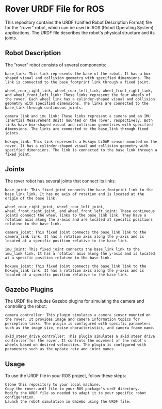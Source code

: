 # Rover URDF File for ROS

This repository contains the URDF (Unified Robot Description Format) file for the "rover" robot, which can be used in ROS (Robot Operating System) applications. The URDF file describes the robot's physical structure and its joints.
## Robot Description

The "rover" robot consists of several components:

    base_link: This link represents the base of the robot. It has a box-shaped visual and collision geometry with specified dimensions. The link is connected to the base_footprint link through a fixed joint.

    wheel_rear_right_link, wheel_rear_left_link, wheel_front_right_link, and wheel_front_left_link: These links represent the four wheels of the rover. Each wheel link has a cylinder-shaped visual and collision geometry with specified dimensions. The links are connected to the base_link through continuous joints.

    camera_link and imu_link: These links represent a camera and an IMU (Inertial Measurement Unit) mounted on the rover, respectively. Both links have box-shaped visual and collision geometries with specified dimensions. The links are connected to the base_link through fixed joints.

    hokuyu_link: This link represents a Hokuyo LiDAR sensor mounted on the rover. It has a cylinder-shaped visual and collision geometry with specified dimensions. The link is connected to the base_link through a fixed joint.

## Joints

The rover robot has several joints that connect its links:

    base_joint: This fixed joint connects the base_footprint link to the base_link link. It has no axis of rotation and is located at the origin of the base link.

    wheel_rear_right_joint, wheel_rear_left_joint, wheel_front_right_joint, and wheel_front_left_joint: These continuous joints connect the wheel links to the base_link link. They have a rotation axis along the z-axis and are located at specific positions relative to the base link.

    camera_joint: This fixed joint connects the base_link link to the camera_link link. It has a rotation axis along the y-axis and is located at a specific position relative to the base link.

    imu_joint: This fixed joint connects the base_link link to the imu_link link. It has a rotation axis along the y-axis and is located at a specific position relative to the base link.

    hokuyu_joint: This fixed joint connects the base_link link to the hokuyu_link link. It has a rotation axis along the y-axis and is located at a specific position relative to the base link.

## Gazebo Plugins

The URDF file includes Gazebo plugins for simulating the camera and controlling the robot:

    camera_controller: This plugin simulates a camera sensor mounted on the rover. It provides image and camera information topics for perception tasks. The plugin is configured with specific parameters such as the image size, noise characteristics, and camera frame name.

    skid_steer_drive_controller: This plugin simulates a skid steer drive controller for the rover. It controls the movement of the robot's wheels based on desired velocities. The plugin is configured with parameters such as the update rate and joint names.

## Usage

To use the URDF file in your ROS project, follow these steps:

    Clone this repository to your local machine.
    Copy the rover.urdf file to your ROS package's urdf directory.
    Modify the URDF file as needed to adapt it to your specific robot configuration.
    Launch the robot simulation in Gazebo using the URDF file.
